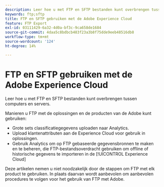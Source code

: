 ```yaml
---
description: Leer hoe u met FTP en SFTP bestanden kunt overbrengen tussen computers en servers.
keywords: ftp;sftp
title: FTP en SFTP gebruiken met de Adobe Experience Cloud
feature: FTP Export
exl-id: 03111429-6a32-4d0a-bf3c-9ca658de1684
source-git-commit: 4daa5c8bdbcb483f23a3b8f75dde9eeb48516db8
workflow-type: tm+mt
source-wordcount: '124'
ht-degree: 14%

---
```


# FTP en SFTP gebruiken met de Adobe Experience Cloud

Leer hoe u met FTP en SFTP bestanden kunt overbrengen tussen computers en servers.

Manieren u FTP met de oplossingen en de producten van de Adobe kunt gebruiken:

* Grote sets classificatiegegevens uploaden naar Analytics.
* Upload klantenattributen aan de Experience Cloud voor gebruik in oplossingen.
* Gebruik Analytics om op FTP gebaseerde gegevensbronnen te maken en te beheren, die FTP-bestandsoverdracht gebruiken om offline of historische gegevens te importeren in de [!UICONTROL Experience Cloud]

Deze artikelen nemen u niet noodzakelijk door de stappen om FTP met elk product te gebruiken. In plaats daarvan wordt aanbevolen om aanbevolen procedures te volgen voor het gebruik van FTP met Adobe.
